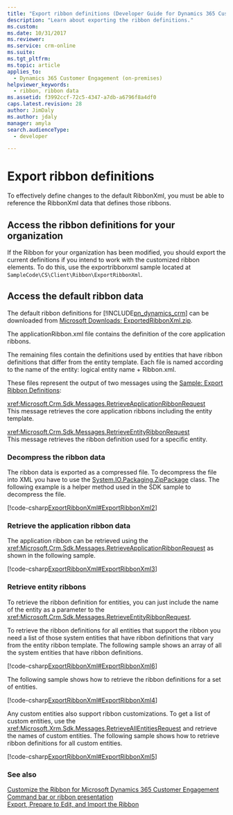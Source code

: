 ```yaml
---
title: "Export ribbon definitions (Developer Guide for Dynamics 365 Customer Engagement) | MicrosoftDocs"
description: "Learn about exporting the ribbon definitions."
ms.custom: 
ms.date: 10/31/2017
ms.reviewer: 
ms.service: crm-online
ms.suite: 
ms.tgt_pltfrm: 
ms.topic: article
applies_to: 
  - Dynamics 365 Customer Engagement (on-premises)
helpviewer_keywords: 
  - ribbon, ribbon data
ms.assetid: f3992ccf-72c5-4347-a7db-a6796f8a4df0
caps.latest.revision: 28
author: JimDaly
ms.author: jdaly
manager: amyla
search.audienceType: 
  - developer

---
```

# Export ribbon definitions

To effectively define changes to the default RibbonXml, you must be able to reference the RibbonXml data that defines those ribbons.  
  
<a name="BKMK_AccessRibbonDefinitionsForYourOrganization"></a>   
## Access the ribbon definitions for your organization  
 If the Ribbon for your organization has been modified, you should export the current definitions if you intend to work with the customized ribbon elements. To do this, use the exportribbonxml sample located at `SampleCode\CS\Client\Ribbon\ExportRibbonXml`.  
  
<a name="BKMK_AccessDefaultRibbonData"></a>   
## Access the default ribbon data  
 The default ribbon definitions for [!INCLUDE[pn_dynamics_crm](../../includes/pn-dynamics-crm.md)] can be downloaded from [Microsoft Downloads: ExportedRibbonXml.zip](https://download.microsoft.com/download/C/2/A/C2A79C47-DD2D-4938-A595-092CAFF32D6B/ExportedRibbonXml.zip). 
  
 The applicationRibbon.xml file contains the definition of the core application ribbons.  
  
 The remaining files contain the definitions used by entities that have ribbon definitions that differ from the entity template. Each file is named according to the name of the entity: logical entity name + Ribbon.xml.  
  
 These files represent the output of two messages using the [Sample: Export Ribbon Definitions](sample-export-ribbon-definitions.md):  
  
 <xref:Microsoft.Crm.Sdk.Messages.RetrieveApplicationRibbonRequest>  
 This message retrieves the core application ribbons including the entity template.  
  
 <xref:Microsoft.Crm.Sdk.Messages.RetrieveEntityRibbonRequest>  
 This message retrieves the ribbon definition used for a specific entity.  
  
### Decompress the ribbon data  
 The ribbon data is exported as a compressed file. To decompress the file into XML you have to use the [System.IO.Packaging.ZipPackage](https://msdn.microsoft.com/library/system.io.packaging.zippackage.aspx) class. The following example is a helper method used in the SDK sample to decompress the file.  
  
 [!code-csharp[ExportRibbonXml#ExportRibbonXml2](../../snippets/csharp/CRMV8/exportribbonxml/cs/exportribbonxml2.cs#exportribbonxml2)]  

  
### Retrieve the application ribbon data  
 The application ribbon can be retrieved using the <xref:Microsoft.Crm.Sdk.Messages.RetrieveApplicationRibbonRequest> as shown in the following sample.  
  
 [!code-csharp[ExportRibbonXml#ExportRibbonXml3](../../snippets/csharp/CRMV8/exportribbonxml/cs/exportribbonxml3.cs#exportribbonxml3)]  

  
### Retrieve entity ribbons  
 To retrieve the ribbon definition for entities, you can just include the name of the entity as a parameter to the <xref:Microsoft.Crm.Sdk.Messages.RetrieveEntityRibbonRequest>.  
  
 To retrieve the ribbon definitions for all entities that support the ribbon you need a list of those system entities that have ribbon definitions that vary from the entity ribbon template. The following sample shows an array of all the system entities that have ribbon definitions.  
  
 [!code-csharp[ExportRibbonXml#ExportRibbonXml6](../../snippets/csharp/CRMV8/exportribbonxml/cs/exportribbonxml6.cs#exportribbonxml6)]  
  
 The following sample shows how to retrieve the ribbon definitions for a set of entities.  
  
 [!code-csharp[ExportRibbonXml#ExportRibbonXml4](../../snippets/csharp/CRMV8/exportribbonxml/cs/exportribbonxml4.cs#exportribbonxml4)]  
  
 Any custom entities also support ribbon customizations. To get a list of custom entities, use the <xref:Microsoft.Xrm.Sdk.Messages.RetrieveAllEntitiesRequest> and retrieve the names of custom entities. The following sample shows how to retrieve ribbon definitions for all custom entities.  
  
 [!code-csharp[ExportRibbonXml#ExportRibbonXml5](../../snippets/csharp/CRMV8/exportribbonxml/cs/exportribbonxml5.cs#exportribbonxml5)]  
  
### See also  
 [Customize the Ribbon for Microsoft Dynamics 365 Customer Engagement](customize-commands-ribbon.md)   
 [Command bar or ribbon presentation](command-bar-ribbon-presentation.md)   
 [Export, Prepare to Edit, and Import the Ribbon](export-prepare-edit-import-ribbon.md)
